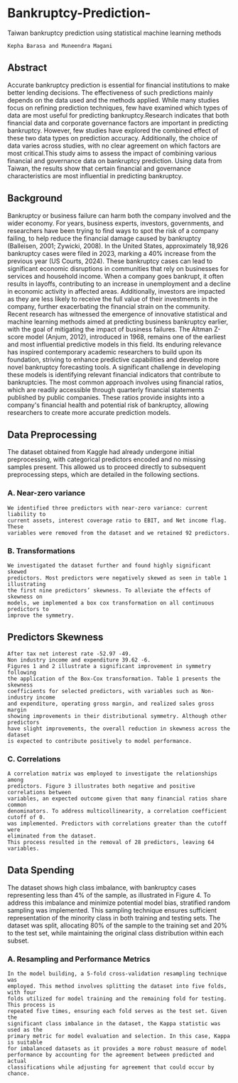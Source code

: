 # Bankruptcy-Prediction-
Taiwan bankruptcy prediction using statistical machine learning methods

```
Kepha Barasa and Muneendra Magani

```
## Abstract
Accurate bankruptcy prediction is essential for financial institutions to make
better lending decisions. The effectiveness of such predictions mainly depends on the
data used and the methods applied. While many studies focus on refining prediction
techniques, few have examined which types of data are most useful for predicting
bankruptcy.Research indicates that both financial data and corporate governance
factors are important in predicting bankruptcy. However, few studies have explored the
combined effect of these two data types on prediction accuracy. Additionally, the choice
of data varies across studies, with no clear agreement on which factors are most
critical.This study aims to assess the impact of combining various financial and
governance data on bankruptcy prediction. Using data from Taiwan, the results show
that certain financial and governance characteristics are most influential in predicting
bankruptcy.

## Background
Bankruptcy or business failure can harm both the company involved and the
wider economy. For years, business experts, investors, governments, and researchers
have been trying to find ways to spot the risk of a company failing, to help reduce the
financial damage caused by bankruptcy (Balleisen, 2001; Zywicki, 2008).
In the United States, approximately 18,926 bankruptcy cases were filed in 2023,
marking a 40% increase from the previous year (US Courts, 2024). These bankruptcy
cases can lead to significant economic disruptions in communities that rely on
businesses for services and household income. When a company goes bankrupt, it
often results in layoffs, contributing to an increase in unemployment and a decline in
economic activity in affected areas. Additionally, investors are impacted as they are less
likely to receive the full value of their investments in the company, further exacerbating
the financial strain on the community.
Recent research has witnessed the emergence of innovative statistical and
machine learning methods aimed at predicting business bankruptcy earlier, with the
goal of mitigating the impact of business failures. The Altman Z-score model (Anjum,
2012), introduced in 1968, remains one of the earliest and most influential predictive
models in this field. Its enduring relevance has inspired contemporary academic
researchers to build upon its foundation, striving to enhance predictive capabilities and
develop more novel bankruptcy forecasting tools.
A significant challenge in developing these models is identifying relevant financial
indicators that contribute to bankruptcies. The most common approach involves using
financial ratios, which are readily accessible through quarterly financial statements
published by public companies. These ratios provide insights into a company's financial
health and potential risk of bankruptcy, allowing researchers to create more accurate
prediction models.

## Data Preprocessing

The dataset obtained from Kaggle had already undergone initial preprocessing,
with categorical predictors encoded and no missing samples present. This allowed us to
proceed directly to subsequent preprocessing steps, which are detailed in the following
sections.

### A. Near-zero variance
```
We identified three predictors with near-zero variance: current liability to
current assets, interest coverage ratio to EBIT, and Net income flag. These
variables were removed from the dataset and we retained 92 predictors.
```

### B. Transformations

```
We investigated the dataset further and found highly significant skewed
predictors. Most predictors were negatively skewed as seen in table 1 illustrating
the first nine predictors’ skewness. To alleviate the effects of skewness on
models, we implemented a box cox transformation on all continuous predictors to
improve the symmetry.
```

## Predictors Skewness

```
After tax net interest rate -52.97 -49.
Non industry income and expenditure 39.62 -6.
Figures 1 and 2 illustrate a significant improvement in symmetry following
the application of the Box-Cox transformation. Table 1 presents the skewness
coefficients for selected predictors, with variables such as Non-industry income
and expenditure, operating gross margin, and realized sales gross margin
showing improvements in their distributional symmetry. Although other predictors
have slight improvements, the overall reduction in skewness across the dataset
is expected to contribute positively to model performance.
```
### C. Correlations

```
A correlation matrix was employed to investigate the relationships among
predictors. Figure 3 illustrates both negative and positive correlations between
variables, an expected outcome given that many financial ratios share common
denominators. To address multicollinearity, a correlation coefficient cutoff of 0.
was implemented. Predictors with correlations greater than the cutoff were
eliminated from the dataset.
This process resulted in the removal of 28 predictors, leaving 64 variables.
```

## Data Spending

The dataset shows high class imbalance, with bankruptcy cases representing
less than 4% of the sample, as illustrated in Figure 4. To address this imbalance and
minimize potential model bias, stratified random sampling was implemented. This
sampling technique ensures sufficient representation of the minority class in both
training and testing sets. The dataset was split, allocating 80% of the sample to the
training set and 20% to the test set, while maintaining the original class distribution
within each subset.

### A. Resampling and Performance Metrics

```
In the model building, a 5-fold cross-validation resampling technique was
employed. This method involves splitting the dataset into five folds, with four
folds utilized for model training and the remaining fold for testing. This process is
repeated five times, ensuring each fold serves as the test set. Given the
significant class imbalance in the dataset, the Kappa statistic was used as the
primary metric for model evaluation and selection. In this case, Kappa is suitable
for imbalanced datasets as it provides a more robust measure of model
performance by accounting for the agreement between predicted and actual
classifications while adjusting for agreement that could occur by chance.
```
